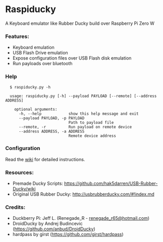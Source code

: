 # Raspiducky

A Keyboard emulator like Rubber Ducky build over Raspberry Pi Zero W

### Features:

* Keyboard emulation
* USB Flash Drive emulation
* Expose configuration files over USB Flash disk emulation
* Run payloads over bluetooth

### Help

      $ raspiducky.py -h
      
      usage: raspiducky.py [-h] --payload PAYLOAD [--remote] [--address ADDRESS]

        optional arguments:
          -h, --help            show this help message and exit
          --payload PAYLOAD, -p PAYLOAD
                                Path to payload file
          --remote, -r          Run payload on remote device
          --address ADDRESS, -a ADDRESS
                                Remote device address


### Configuration

Read the [wiki](https://github.com/arrase/Raspiducky/wiki) for detailed instructions.

### Resources:

* Premade Ducky Scripts: https://github.com/hak5darren/USB-Rubber-Ducky/wiki
* Original USB Rubber Ducky: http://usbrubberducky.com/#!index.md

### Credits:

* Duckberry Pi: Jeff L. (Renegade_R - renegade_r65@hotmail.com)
* DroidDucky by Andrej Budincevic (https://github.com/anbud/DroidDucky)
* hardpass by girst (https://github.com/girst/hardpass)
